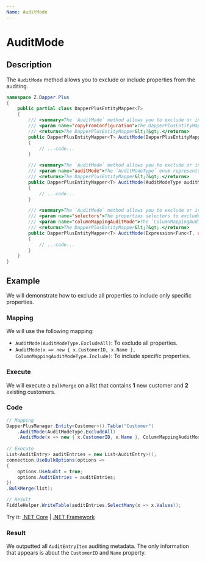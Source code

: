```yaml
---
Name: AuditMode
---
```


# AuditMode

## Description

The `AuditMode` method allows you to exclude or include properties from the auditing.

```csharp
namespace Z.Dapper.Plus
{
    public partial class DapperPlusEntityMapper<T>
    {
        /// <summary>The `AuditMode` method allows you to exclude or include properties from the auditing.</summary>
        /// <param name="copyFromConfiguration">The DapperPlusEntityMapper&lt;T&gt; to copy from.</param>
        /// <returns>The DapperPlusEntityMapper&lt;T&gt;.</returns>
        public DapperPlusEntityMapper<T> AuditMode(DapperPlusEntityMapper<T> copyFromConfiguration)
        {
            // ...code...
        }

        /// <summary>The `AuditMode` method allows you to exclude or include properties from the auditing.</summary>
        /// <param name="auditMode">The `AuditModeType` enum represents if all properties should be included or excluded from the auditing.</param>
        /// <returns>The DapperPlusEntityMapper&lt;T&gt;.</returns>
        public DapperPlusEntityMapper<T> AuditMode(AuditModeType auditMode)
        {
            // ...code...
        }

        /// <summary>The `AuditMode` method allows you to exclude or include properties from the auditing.</summary>
        /// <param name="selectors">The properties selectors to exclude or include.</param>
        /// <param name="columnMappingAuditMode">The `ColumnMappingAuditModeType` enum represents if a specific property should be included or excluded from the auditing.</param>
        /// <returns>The DapperPlusEntityMapper&lt;T&gt;.</returns>
        public DapperPlusEntityMapper<T> AuditMode(Expression<Func<T, object>> selectors, ColumnMappingAuditModeType columnMappingAuditMode)
        {
            // ...code...
        } 
    }
}
```

## Example

We will demonstrate how to exclude all properties to include only specific properties.

### Mapping

We will use the following mapping:

- `AuditMode(AuditModeType.ExcludeAll)`: To exclude all properties.
- `AuditMode(x => new { x.CustomerID, x.Name }, ColumnMappingAuditModeType.Include)`: To include specific properties.

### Execute

We will execute a `BulkMerge` on a list that contains **1** new customer and **2** existing customers.

### Code

```csharp
// Mapping
DapperPlusManager.Entity<Customer>().Table("Customer")
	.AuditMode(AuditModeType.ExcludeAll)
	.AuditMode(x => new { x.CustomerID, x.Name }, ColumnMappingAuditModeType.Include);
	
// Execute
List<AuditEntry> auditEntries = new List<AuditEntry>(); 
connection.UseBulkOptions(options => 
{ 
    options.UseAudit = true;
    options.AuditEntries = auditEntries; 
})
.BulkMerge(list); 

// Result
FiddleHelper.WriteTable(auditEntries.SelectMany(x => x.Values));
```

Try it: [.NET Core](https://dotnetfiddle.net/ezJ9Iu) | [.NET Framework](https://dotnetfiddle.net/BtWOMy)

### Result

We outputted all `AuditEntryItem` auditing metadata. The only information that appears is about the `CustomerID` and `Name` property.